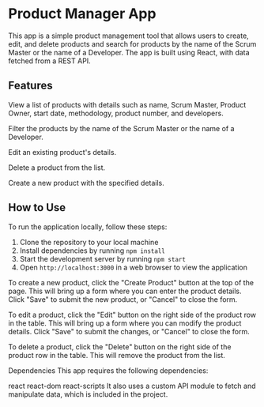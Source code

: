 # Product Manager App
This app is a simple product management tool that allows users to create, edit, and delete products and search for products by the name of the Scrum Master or the name of a Developer. The app is built using React, with data fetched from a REST API.

## Features
View a list of products with details such as name, Scrum Master, Product Owner, start date, methodology, product number, and developers.

Filter the products by the name of the Scrum Master or the name of a Developer.

Edit an existing product's details.

Delete a product from the list.

Create a new product with the specified details.

## How to Use

To run the application locally, follow these steps:

1. Clone the repository to your local machine
2. Install dependencies by running  ```npm install```
4. Start the development server by running ```npm start```
5. Open ```http://localhost:3000``` in a web browser to view the application

To create a new product, click the "Create Product" button at the top of the page. This will bring up a form where you can enter the product details. Click "Save" to submit the new product, or "Cancel" to close the form.

To edit a product, click the "Edit" button on the right side of the product row in the table. This will bring up a form where you can modify the product details. Click "Save" to submit the changes, or "Cancel" to close the form.

To delete a product, click the "Delete" button on the right side of the product row in the table. This will remove the product from the list.


Dependencies
This app requires the following dependencies:

react
react-dom
react-scripts
It also uses a custom API module to fetch and manipulate data, which is included in the project.
